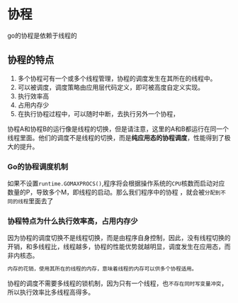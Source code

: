 # 协程

go的协程是依赖于线程的

## 协程的特点

1. 多个协程可有一个或多个线程管理，协程的调度发生在其所在的线程中。
2. 可以被调度，调度策略由应用层代码定义，即可被高度自定义实现。
3. 执行效率高
4. 占用内存少
5. 在执行协程过程中，可以随时中断，去执行另外一个协程，

协程A和协程B的运行像是线程的切换，但是请注意，这里的A和B都运行在同一个线程里面。他们的调度不是线程的切换，而是**纯应用态的协程调度**，性能得到了极大的提升。

### Go的协程调度机制

如果不设置`runtime.GOMAXPROCS()`,程序将会根据操作系统的`CPU`核数而启动对应数量的P，导致多个M，即线程的启动。那么我们程序中的协程 ，就会被`分配到不同的线程`里面去了

### 协程特点为什么执行效率高，占用内存少

因为协程的调度切换不是线程切换，而是由程序自身控制，因此，没有线程切换的开销，和多线程比，线程越多，协程的性能优势就越明显，调度发生在应用态，而非内核态。

```md
内存的花销，使用其所在的线程的内存，意味着线程的内存可以供多个协程适用。
```

协程的调度不需要多线程的锁机制，因为只有一个线程，也`不存在同时写变量冲突`，所以执行效率比多线程高得多。
